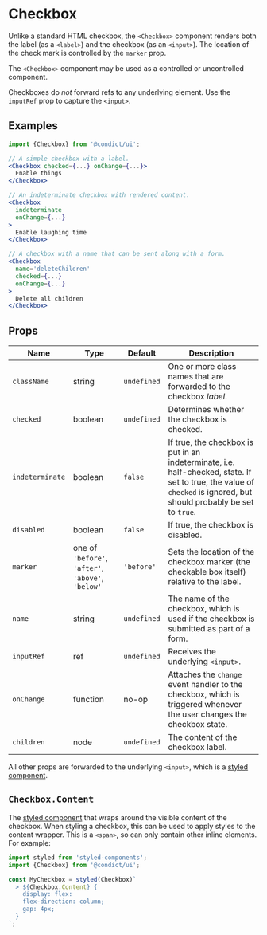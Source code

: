 # Checkbox

Unlike a standard HTML checkbox, the `<Checkbox>` component renders both the label (as a `<label>`) and the checkbox (as an `<input>`). The location of the check mark is controlled by the `marker` prop.

The `<Checkbox>` component may be used as a controlled or uncontrolled component.

Checkboxes do _not_ forward refs to any underlying element. Use the `inputRef` prop to capture the `<input>`.

## Examples

```jsx
import {Checkbox} from '@condict/ui';

// A simple checkbox with a label.
<Checkbox checked={...} onChange={...}>
  Enable things
</Checkbox>

// An indeterminate checkbox with rendered content.
<Checkbox
  indeterminate
  onChange={...}
>
  Enable laughing time
</Checkbox>

// A checkbox with a name that can be sent along with a form.
<Checkbox
  name='deleteChildren'
  checked={...}
  onChange={...}
>
  Delete all children
</Checkbox>
```

## Props

| Name | Type | Default | Description |
| --- | --- | --- | --- |
| `className` | string | `undefined` | One or more class names that are forwarded to the checkbox _label_. |
| `checked` | boolean | `undefined` | Determines whether the checkbox is checked. |
| `indeterminate` | boolean | `false` | If true, the checkbox is put in an indeterminate, i.e. half-checked, state. If set to true, the value of `checked` is ignored, but should probably be set to `true`. |
| `disabled` | boolean | `false` | If true, the checkbox is disabled. |
| `marker` | one of `'before'`, `'after'`, `'above'`, `'below'` | `'before'` | Sets the location of the checkbox marker (the checkable box itself) relative to the label. |
| `name` | string | `undefined` | The name of the checkbox, which is used if the checkbox is submitted as part of a form. |
| `inputRef` | ref | `undefined` | Receives the underlying `<input>`. |
| `onChange` | function | no-op | Attaches the `change` event handler to the checkbox, which is triggered whenever the user changes the checkbox state. |
| `children` | node | `undefined` | The content of the checkbox label. |

All other props are forwarded to the underlying `<input>`, which is a [styled component][styled-components].

## `Checkbox.Content`

The [styled component][styled-components] that wraps around the visible content of the checkbox. When styling a checkbox, this can be used to apply styles to the content wrapper. This is a `<span>`, so can only contain other inline elements. For example:

```jsx
import styled from 'styled-components';
import {Checkbox} from '@condict/ui';

const MyCheckbox = styled(Checkbox)`
  > ${Checkbox.Content} {
    display: flex:
    flex-direction: column;
    gap: 4px;
  }
`;
```

[styled-components]: https://www.styled-components.com/
